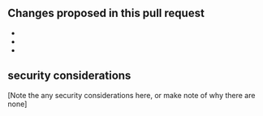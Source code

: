 ## Changes proposed in this pull request
-
-
-

## security considerations
[Note the any security considerations here, or make note of why there are none]
